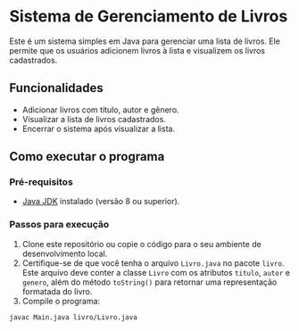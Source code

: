 # Sistema de Gerenciamento de Livros

Este é um sistema simples em Java para gerenciar uma lista de livros. Ele permite que os usuários adicionem livros à lista e visualizem os livros cadastrados.

## Funcionalidades

- Adicionar livros com título, autor e gênero.
- Visualizar a lista de livros cadastrados.
- Encerrar o sistema após visualizar a lista.

## Como executar o programa

### Pré-requisitos

- [Java JDK](https://www.oracle.com/java/technologies/javase-jdk-downloads.html) instalado (versão 8 ou superior).

### Passos para execução

1. Clone este repositório ou copie o código para o seu ambiente de desenvolvimento local.
2. Certifique-se de que você tenha o arquivo `Livro.java` no pacote `livro`. Este arquivo deve conter a classe `Livro` com os atributos `titulo`, `autor` e `genero`, além do método `toString()` para retornar uma representação formatada do livro.
3. Compile o programa:

```bash
javac Main.java livro/Livro.java
